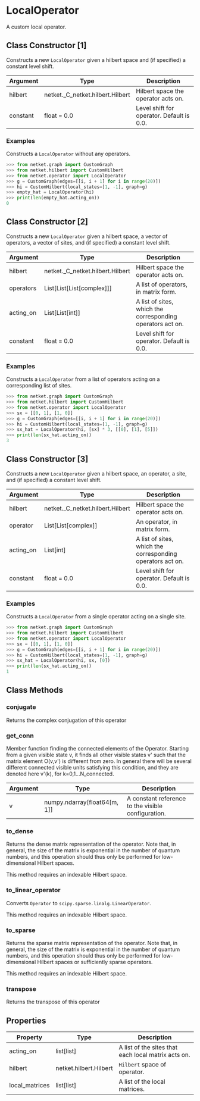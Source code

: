 # LocalOperator
A custom local operator.

## Class Constructor [1]
Constructs a new ``LocalOperator`` given a hilbert space and (if
specified) a constant level shift.

|Argument|              Type              |               Description               |
|--------|--------------------------------|-----------------------------------------|
|hilbert |netket._C_netket.hilbert.Hilbert|Hilbert space the operator acts on.      |
|constant|float = 0.0                     |Level shift for operator. Default is 0.0.|

### Examples
Constructs a ``LocalOperator`` without any operators.

```python
>>> from netket.graph import CustomGraph
>>> from netket.hilbert import CustomHilbert
>>> from netket.operator import LocalOperator
>>> g = CustomGraph(edges=[[i, i + 1] for i in range(20)])
>>> hi = CustomHilbert(local_states=[1, -1], graph=g)
>>> empty_hat = LocalOperator(hi)
>>> print(len(empty_hat.acting_on))
0

```


## Class Constructor [2]
Constructs a new ``LocalOperator`` given a hilbert space, a vector of
operators, a vector of sites, and (if specified) a constant level
shift.

|Argument |              Type              |                       Description                        |
|---------|--------------------------------|----------------------------------------------------------|
|hilbert  |netket._C_netket.hilbert.Hilbert|Hilbert space the operator acts on.                       |
|operators|List[List[List[complex]]]       |A list of operators, in matrix form.                      |
|acting_on|List[List[int]]                 |A list of sites, which the corresponding operators act on.|
|constant |float = 0.0                     |Level shift for operator. Default is 0.0.                 |

### Examples
Constructs a ``LocalOperator`` from a list of operators acting on
a corresponding list of sites.

```python
>>> from netket.graph import CustomGraph
>>> from netket.hilbert import CustomHilbert
>>> from netket.operator import LocalOperator
>>> sx = [[0, 1], [1, 0]]
>>> g = CustomGraph(edges=[[i, i + 1] for i in range(20)])
>>> hi = CustomHilbert(local_states=[1, -1], graph=g)
>>> sx_hat = LocalOperator(hi, [sx] * 3, [[0], [1], [5]])
>>> print(len(sx_hat.acting_on))
3

```


## Class Constructor [3]
Constructs a new ``LocalOperator`` given a hilbert space, an
operator, a site, and (if specified) a constant level
shift.

|Argument |              Type              |                       Description                        |
|---------|--------------------------------|----------------------------------------------------------|
|hilbert  |netket._C_netket.hilbert.Hilbert|Hilbert space the operator acts on.                       |
|operator |List[List[complex]]             |An operator, in matrix form.                              |
|acting_on|List[int]                       |A list of sites, which the corresponding operators act on.|
|constant |float = 0.0                     |Level shift for operator. Default is 0.0.                 |

### Examples
Constructs a ``LocalOperator`` from a single operator acting on
a single site.

```python
>>> from netket.graph import CustomGraph
>>> from netket.hilbert import CustomHilbert
>>> from netket.operator import LocalOperator
>>> sx = [[0, 1], [1, 0]]
>>> g = CustomGraph(edges=[[i, i + 1] for i in range(20)])
>>> hi = CustomHilbert(local_states=[1, -1], graph=g)
>>> sx_hat = LocalOperator(hi, sx, [0])
>>> print(len(sx_hat.acting_on))
1

```



## Class Methods 
### conjugate
Returns the complex conjugation of this operator


### get_conn
Member function finding the connected elements of the Operator. Starting
from a given visible state v, it finds all other visible states v' such
that the matrix element O(v,v') is different from zero. In general there
will be several different connected visible units satisfying this
condition, and they are denoted here v'(k), for k=0,1...N_connected.

|Argument|            Type            |                   Description                    |
|--------|----------------------------|--------------------------------------------------|
|v       |numpy.ndarray[float64[m, 1]]|A constant reference to the visible configuration.|

### to_dense
Returns the dense matrix representation of the operator. Note that, in general,
the size of the matrix is exponential in the number of quantum
numbers, and this operation should thus only be performed for
low-dimensional Hilbert spaces.

This method requires an indexable Hilbert space.



### to_linear_operator
Converts `Operator` to `scipy.sparse.linalg.LinearOperator`.

This method requires an indexable Hilbert space.
  


### to_sparse
Returns the sparse matrix representation of the operator. Note that, in general,
the size of the matrix is exponential in the number of quantum
numbers, and this operation should thus only be performed for
low-dimensional Hilbert spaces or sufficiently sparse operators.

This method requires an indexable Hilbert space.



### transpose
Returns the transpose of this operator


## Properties

|   Property   |         Type         |                    Description                     |
|--------------|----------------------|----------------------------------------------------|
|acting_on     |list[list]            | A list of the sites that each local matrix acts on.|
|hilbert       |netket.hilbert.Hilbert| ``Hilbert`` space of operator.                     |
|local_matrices|list[list]            | A list of the local matrices.                      |
